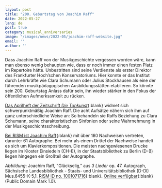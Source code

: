 ```yaml
---
layout: post
title: "200. Geburtstag von Joachim Raff"
date: 2022-05-27
lang: de
post: true
category: musical_anniversaries
image: "/images/news/2022-05/joachim-raff-website.jpg"
email: ''
author: ''
---
```


Dass Joachim Raff von der Musikgeschichte vergessen worden wäre, kann man ebenso wenig behaupten wie, dass er noch immer einen festen Platz im Repertoire hätte. Unbestritten sind seine Verdienste als erster Direktor des Frankfurter Hoch’schen Konservatoriums. Hier konnte er das Institut durch Lehrkräfte wie Clara Schumann oder Julius Stockhausen als eine der führenden musikpädagogischen Ausbildungsstätten etablieren. So könnte sein 200. Geburtstag Anlass dafür sein, ihn wieder stärker in den Fokus der öffentlichen Aufmerksamkeit zu rücken.  

[Das Aprilheft der Zeitschrift _Die Tonkunst_](http://www.die-tonkunst.de/index.php/redaktion/ausgaben/heft-ii-2022/){:blank} widmet sich schwerpunktmäßig Joachim Raff. Die acht Aufsätze nähern sich ihm auf ganz unterschiedliche Weise an: So behandeln sie Raffs Beziehung zu Clara Schumann, seine charakteristischen Sinfonien oder seine Wahrnehmung in der Musikgeschichtsschreibung.  

[Bei RISM ist Joachim Raff](https://opac.rism.info/metaopac/search?View=rism&View=rism&author=Raff,%20Joachim){:blank} mit über 180 Nachweisen vertreten, darunter 61 Autographe. Bei mehr als einem Drittel der Nachweise handelt es sich um Klavierkompositionen. Die meisten nachgewiesenen Drucke liegen im Kloster Einsiedeln (CH-E), in der Staatsbibliothek zu Berlin (D-B) liegen hingegen ein Großteil der Autographe.  

_Abbildung_: Joachim Raff, "Glückselig," aus _3 Lieder_ op. 47. Autograph, Sächsische Landesbibliothek - Staats- und Universitätsbibliothek (D-Dl) Mus.6455-K-5,1. [RISM ID no. 1001071716](https://opac.rism.info/search?id=1001071716&View=rism){:blank}. [Online verfügbar](https://digital.slub-dresden.de/werkansicht/dlf/329247/5){:blank} (Public Domain Mark 1.0). 
